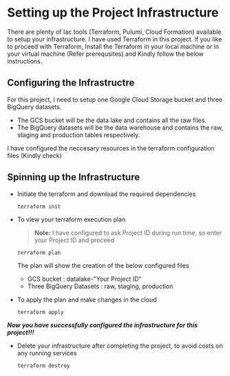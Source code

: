 # Setting up the Project Infrastructure 

There are plenty of Iac tools (Terraform, Pulumi, Cloud Formation) available to setup your infrastructure. I have used Terraform in this project. If you like to proceed with Terraform, Install the Terraform in your local machine or in your virtual machine (Refer prerequsites) and Kindly follow the below instructions.

## Configuring the Infrastructre

For this project, I need to setup one Google Cloud Storage bucket and three BigQuery datasets.
- The GCS bucket will be the data lake and contains all the raw files.
- The BigQuery datasets will be the data warehouse and contains the raw, staging and production tables respectively.

I have configured the neccesary resources in the terraform configuration files (Kindly check)

## Spinning up the Infrastructure

- Initiate the terraform and download the required dependencies
  ```
  terraform init
  ```
- To view your terraform execution plan
  > **Note:** I have configured to ask Project ID during run time, so enter your Project ID and proceed
  ```
  terraform plan
  ```
  The plan will show the creation of the below configured files
  - GCS bucket : datalake-"Your Project ID"
  - Three BigQuery Datasets : raw, staging, production

- To apply the plan and make changes in the cloud
  ```
  terraform apply
  ```
***Now you have successfully configured the infrastructure for this project!!!*** 
  
- Delete your infrastructure after completing the project, to avoid costs on any running services
  ```
  terraform destroy
  ```
  
